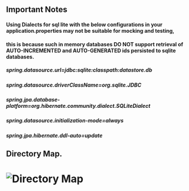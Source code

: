 ## Important Notes
#### Using Dialects for sql lite with the below configurations in your application.properties may not be suitable for mocking and testing,
#### this is because such in memory databases DO NOT support retrieval of AUTO-INCREMENTED and AUTO-GENERATED ids persisted to sqlite databases.
####   
##### spring.datasource.url=jdbc:sqlite:classpath:datastore.db
##### spring.datasource.driverClassName=org.sqlite.JDBC
##### spring.jpa.database-platform=org.hibernate.community.dialect.SQLiteDialect
##### spring.datasource.initialization-mode=always
##### spring.jpa.hibernate.ddl-auto=update
## Directory Map.
#    ![Directory Map](https://drive.google.com/uc?export=view&id=1qetXZGueiCTTYiFgApnoJu51HxsMJT5G)
